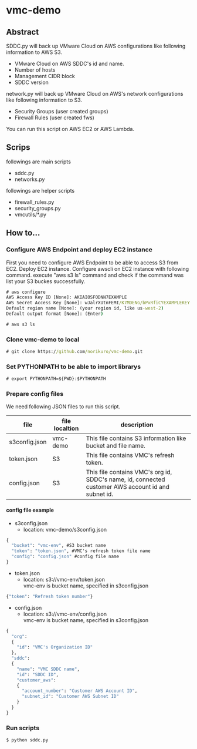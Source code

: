 # vmc-demo

## Abstract
SDDC.py will back up VMware Cloud on AWS configurations like following information to AWS S3.
* VMware Cloud on AWS SDDC's id and name.
* Number of hosts
* Management CIDR block
* SDDC version

network.py will back up VMware Cloud on AWS's network configurations like following information to S3.
* Security Groups (user created groups)
* Firewall Rules (user created fws)

You can run this script on AWS EC2 or AWS Lambda.

## Scrips
followings are main scripts
* sddc.py
* networks.py

followings are helper scripts
* firewall_rules.py
* security_groups.py
* vmcutils/*.py

## How to...
### Configure AWS Endpoint and deploy EC2 instance
First you need to configure AWS Endpoint to be able to access S3 from EC2.
Deploy EC2 instance.
Configure awscli on EC2 instance with following command.
execute "aws s3 ls" command and check if the command was list your S3 buckes successfully.
```cmd
# aws configure
AWS Access Key ID [None]: AKIAIOSFODNN7EXAMPLE
AWS Secret Access Key [None]: wJalrXUtnFEMI/K7MDENG/bPxRfiCYEXAMPLEKEY
Default region name [None]: (your region id, like us-west-2)
Default output format [None]: (Enter)

# aws s3 ls
```

### Clone vmc-demo to local

```cmd
# git clone https://github.com/norikuro/vmc-demo.git
```

### Set PYTHONPATH to be able to import librarys  
```cmd
# export PYTHONPATH=${PWD}:$PYTHONPATH
```

### Prepare config files
We need following JSON files to run this script.  

| file          | file localtion | description |
|---|---|---|
| s3config.json | vmc-demo | This file contains S3 information like bucket and file name. |
| token.json | S3 | This file contains VMC's refresh token. |
| config.json | S3 | This file contains VMC's org id, SDDC's name, id, connected customer AWS account id and subnet id. |

#### config file example
* s3config.json
  * location: vmc-demo/s3config.json
```cmd
{
  "bucket": "vmc-env", #S3 bucket name
  "token": "token.json", #VMC's refresh token file name
  "config": "config.json" #config file name 
}
```

* token.json
  * location: s3://vmc-env/token.json  
vmc-env is bucket name, specified in s3config.json
```cmd
{"token": "Refresh token number"}
```

* config.json
  * location: s3://vmc-env/config.json  
vmc-env is bucket name, specified in s3config.json
```cmd
{
  "org":
  {
    "id": "VMC's Organization ID"
  },
  "sddc": 
  {
    "name": "VMC SDDC name",
    "id": "SDDC ID",
    "customer_aws": 
    {
      "account_number": "Customer AWS Account ID",
      "subnet_id": "Customer AWS Subnet ID"
    }
  }
}
```

### Run scripts

```cmd
$ python sddc.py
```
